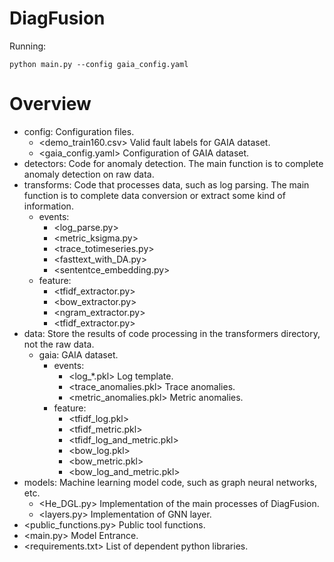 # DiagFusion
Running:
```
python main.py --config gaia_config.yaml
```

# Overview
* config: Configuration files.
    * <demo_train160.csv> Valid fault labels for GAIA dataset.
    * <gaia_config.yaml> Configuration of GAIA dataset.
* detectors: Code for anomaly detection. The main function is to complete anomaly detection on raw data.
* transforms: Code that processes data, such as log parsing. The main function is to complete data conversion or extract some kind of information.
    * events:
        * <log_parse.py>
        * <metric_ksigma.py>
        * <trace_totimeseries.py>
        * <fasttext_with_DA.py>
        * <sententce_embedding.py>
    * feature:
        * <tfidf_extractor.py>
        * <bow_extractor.py>
        * <ngram_extractor.py>
        * <tfidf_extractor.py>
* data:  Store the results of code processing in the transformers directory, not the raw data.
    * gaia: GAIA dataset.
        * events:
            * <log_*.pkl> Log template.
            * <trace_anomalies.pkl> Trace anomalies.
            * <metric_anomalies.pkl> Metric anomalies.
        * feature:
            * <tfidf_log.pkl>
            * <tfidf_metric.pkl>
            * <tfidf_log_and_metric.pkl>
            * <bow_log.pkl>
            * <bow_metric.pkl>
            * <bow_log_and_metric.pkl>
* models: Machine learning model code, such as graph neural networks, etc.
    * <He_DGL.py> Implementation of the main processes of DiagFusion.
    * <layers.py> Implementation of GNN layer.
* <public_functions.py> Public tool functions.
* <main.py> Model Entrance.
* <requirements.txt> List of dependent python libraries.

